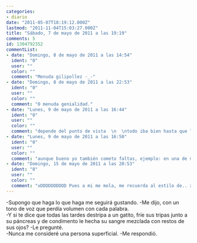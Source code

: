 ```yaml
---
categories:
- diario
date: "2011-05-07T18:19:12.000Z"
lastmod: "2011-11-04T15:03:27.000Z"
title: "Sábado, 7 de mayo de 2011 a las 19:19"
comments: 5
id: 1304792352
commentList:
- date: "Domingo, 8 de mayo de 2011 a las 14:54"
  ident: "0"
  user: ""
  color: ""
  comment: "Menuda gilipollez -_-"
- date: "Domingo, 8 de mayo de 2011 a las 22:53"
  ident: "0"
  user: ""
  color: ""
  comment: "O menuda genialidad."
- date: "Lunes, 9 de mayo de 2011 a las 16:44"
  ident: "0"
  user: ""
  color: ""
  comment: "depende del punto de vista  \n  \ntodo iba bien hasta que leí \'\'le hecha\'\', por lo demás hasta mola"
- date: "Lunes, 9 de mayo de 2011 a las 16:50"
  ident: "0"
  user: ""
  color: ""
  comment: "aunque bueno yo también cometo faltas, ejemplo: en una de mis ideas \'\'en ves\'\' en vez de \'\'en vez\'\'"
- date: "Domingo, 15 de mayo de 2011 a las 20:53"
  ident: "0"
  user: ""
  color: ""
  comment: "xDDDDDDDDDD Pues a mi me mola, me recuerda al estilo de.. xan xan xna xannnnnnnnnn xD"
---
```


-Supongo que haga lo que haga me seguirá gustando. -Me dijo, con un tono de voz que perdía volumen con cada palabra.  
-Y si te dice que todas las tardes destripa a un gatito, fríe sus tripas junto a su páncreas y de condimento le hecha su sangre mezclada con restos de sus ojos? -Le pregunté.  
-Nunca me consideré una persona superficial. -Me respondió.